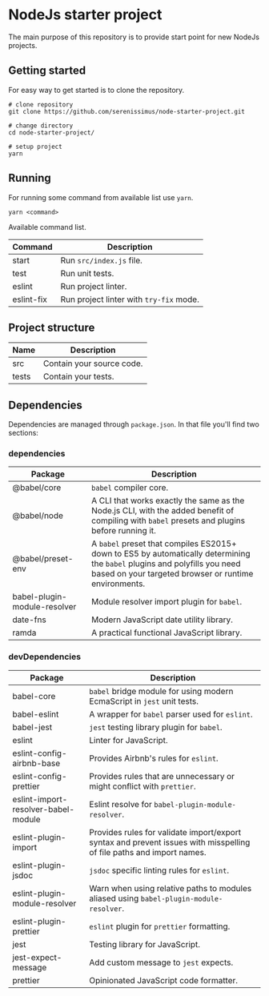 # NodeJs starter project

The main purpose of this repository is to provide start point for new NodeJs projects.

## Getting started

For easy way to get started is to clone the repository.

```shell
# clone repository
git clone https://github.com/serenissimus/node-starter-project.git

# change directory
cd node-starter-project/

# setup project
yarn
```

## Running

For running some command from available list use `yarn`.

```shell
yarn <command>
```

Available command list.

| Command    | Description                             |
| -          | -                                       |
| start      | Run `src/index.js` file.                |
| test       | Run unit tests.                         |
| eslint     | Run project linter.                     |
| eslint-fix | Run project linter with `try-fix` mode. |


## Project structure


| Name  | Description               |
| -     | -                         |
| src   | Contain your source code. |
| tests | Contain your tests.       |


## Dependencies


Dependencies are managed through `package.json`. In that file you'll find two sections:

### dependencies

| Package                      | Description |
| -                            | - |
|  @babel/core                 | `babel` compiler core. |
| @babel/node                  | A CLI that works exactly the same as the Node.js CLI, with the added benefit of compiling with `babel` presets and plugins before running it. |
| @babel/preset-env            | A `babel` preset that compiles ES2015+ down to ES5 by automatically determining the `babel` plugins and polyfills you need based on your targeted browser or runtime environments. |
| babel-plugin-module-resolver | Module resolver import plugin for `babel`. |
| date-fns                     | Modern JavaScript date utility library. |
| ramda                        | A practical functional JavaScript library. |

### devDependencies

| Package                             | Description |
| -                                   | - |
| babel-core                          | `babel` bridge module for using modern EcmaScript in `jest` unit tests. |
| babel-eslint                        | A wrapper for `babel` parser used for `eslint`. |
| babel-jest                          | `jest` testing library plugin for `babel`. |
| eslint                              | Linter for JavaScript. |
| eslint-config-airbnb-base           | Provides Airbnb's rules for `eslint`. |
| eslint-config-prettier              | Provides rules that are unnecessary or might conflict with `prettier`. |
| eslint-import-resolver-babel-module | Eslint resolve for `babel-plugin-module-resolver`. |
| eslint-plugin-import                | Provides rules for validate import/export syntax and prevent issues with misspelling of file paths and import names. |
| eslint-plugin-jsdoc                 | `jsdoc` specific linting rules for `eslint`. |
| eslint-plugin-module-resolver       | Warn when using relative paths to modules aliased using `babel-plugin-module-resolver`. |
| eslint-plugin-prettier              | `eslint` plugin for `prettier` formatting. |
| jest                                | Testing library for JavaScript. |
| jest-expect-message                 | Add custom message to `jest` expects. |
| prettier                            | Opinionated JavaScript code formatter. |
